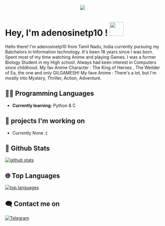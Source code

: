 <div align="center">
    <img src="https://telegra.ph/file/155c176cf362ce729ceb1.jpg">
</div>

# Hey, I'm adenosinetp10 ! <img src="https://raw.githubusercontent.com/MartinHeinz/MartinHeinz/master/wave.gif" width="45px">

Hello there! I'm adenosinetp10 from Tamil Nadu, India currently pursuing my Batchelors in Information technology. It's been 18 years since I was born. Spent most of my time watching Anime and playing Games. I was a former Biology Student in my High school. Always had keen interest in Computers since childhood. My fav Anime Character : The King of Heroes , The Weilder of Ea, the one and only GILGAMESH! My fave Anime : There's a lot, but I'm mostly into Mystery, Thriller, Action, Adventure.
## 👩‍💻 Programming Languages

- **Currently learning**: Python & C

## 🔭 projects I'm working on
- Currently None :(

##  🐙 **Github Stats**

[![github stats](https://github-readme-stats.vercel.app/api?username=adenosinetp10&show_icons=true&theme=radical)](https://github.com/adenosinetp10)

## 🌐 **Top Languages**

[![top languages](https://github-readme-stats.vercel.app/api/top-langs/?username=adenosinetp10&show_icons=true&theme=radical&layout=compact)](https://github.com/adenosinetp10)
   

## 🗨️ Contact me on


[![Telegram](https://img.shields.io/badge/telegram-1b77FF.svg?style=for-the-badge&logo=telegram)](https://t.me/ATPnull)

